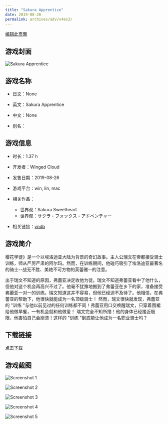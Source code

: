 ```yaml
---
title: "Sakura Apprentice"
date: 2019-08-26
permalink: archives/adv/v4es3/
---
```

[编辑此页面](https://github.com/ACG-3/ADV3-source/blob/main/source/_posts/Sakura%20Apprentice.md)

## 游戏封面

![Sakura Apprentice](https://pan.timero.xyz/d/onedrive/img_lib_001/Sakura%20Apprentice_cover.avif)


## 游戏名称

- 日文：None
- 英文：Sakura Apprentice
- 中文：None

- 别名：


## 游戏信息

- 时长：1.37 h
- 开发者：Winged Cloud
- 发售日期：2019-08-26
- 游戏平台：win, lin, mac
- 相关作品：
   - 世界观：Sakura Sweetheart
   - 世界观：サクラ・フォックス・アドベンチャー

- 相关链接：[vndb](https://vndb.org/v26498)


## 游戏简介

樱花学徒》是一个以埃洛迪亚大陆为背景的奇幻故事。主人公瑞文在帝都接受骑士训练，师从严厉严肃的阿尔玛。然而，在训练期间，他碰巧吸引了埃洛迪亚最著名的骑士--战无不胜、美艳不可方物的芙蕾雅--的注意。

出于瑞文不知道的原因，弗蕾亚决定收他为徒。瑞文不知道弗蕾亚看中了他什么，但他对这个机会再高兴不过了。他毫不犹豫地搬到了弗蕾亚在乡下的家，准备接受弗蕾亚一对一的训练。瑞文知道这并不容易，但他已经迫不及待了。他相信，在弗蕾亚的帮助下，他很快就能成为一名顶级骑士！
然而，瑞文很快就发现，弗蕾亚的 "训练 "与他以前见过的任何训练都不同！弗蕾亚用口交唤醒瑞文，只穿着围裙给他做早餐，一有机会就和他做爱！
瑞文完全不知所措！他的身体已经接近极限，他害怕自己会崩溃！这样的 "训练 "到底能让他成为一名职业骑士吗？




## 下载链接

[点击下载](https://pan.timero.xyz/onedrive/adv_lib_001/Sakura%20Apprentice)


## 游戏截图


![Screenshot 1](https://pan.timero.xyz/d/onedrive/img_lib_001/Sakura%20Apprentice_Screenshot_1.avif)

![Screenshot 2](https://pan.timero.xyz/d/onedrive/img_lib_001/Sakura%20Apprentice_Screenshot_2.avif)

![Screenshot 3](https://pan.timero.xyz/d/onedrive/img_lib_001/Sakura%20Apprentice_Screenshot_3.avif)

![Screenshot 4](https://pan.timero.xyz/d/onedrive/img_lib_001/Sakura%20Apprentice_Screenshot_4.avif)

![Screenshot 5](https://pan.timero.xyz/d/onedrive/img_lib_001/Sakura%20Apprentice_Screenshot_5.avif)

